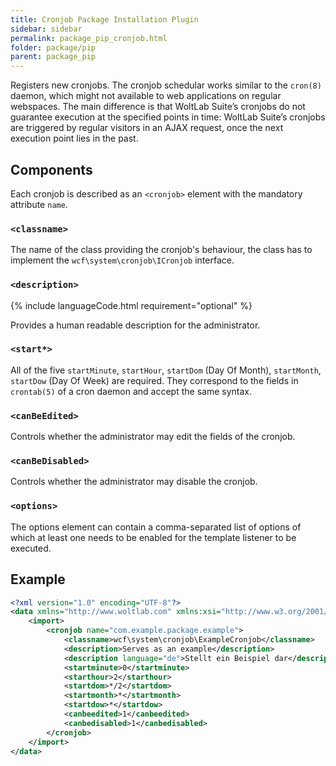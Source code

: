 ```yaml
---
title: Cronjob Package Installation Plugin
sidebar: sidebar
permalink: package_pip_cronjob.html
folder: package/pip
parent: package_pip
---
```


Registers new cronjobs.
The cronjob schedular works similar to the `cron(8)` daemon, which might not available to web applications on regular webspaces.
The main difference is that WoltLab Suite’s cronjobs do not guarantee execution at the specified points in time:
WoltLab Suite’s cronjobs are triggered by regular visitors in an AJAX request, once the next execution point lies in the past.

## Components

Each cronjob is described as an `<cronjob>` element with the mandatory attribute `name`.

### `<classname>`

The name of the class providing the cronjob's behaviour,
the class has to implement the `wcf\system\cronjob\ICronjob` interface.

### `<description>`

{% include languageCode.html requirement="optional" %}

Provides a human readable description for the administrator.

### `<start*>`

All of the five `startMinute`, `startHour`, `startDom` (Day Of Month), `startMonth`, `startDow` (Day Of Week) are required.
They correspond to the fields in `crontab(5)` of a cron daemon and accept the same syntax.

### `<canBeEdited>`

Controls whether the administrator may edit the fields of the cronjob.

### `<canBeDisabled>`

Controls whether the administrator may disable the cronjob.

### `<options>`

The options element can contain a comma-separated list of options of which at least one needs to be enabled for the template listener to be executed.

## Example

```xml
<?xml version="1.0" encoding="UTF-8"?>
<data xmlns="http://www.woltlab.com" xmlns:xsi="http://www.w3.org/2001/XMLSchema-instance" xsi:schemaLocation="http://www.woltlab.com http://www.woltlab.com/XSD/vortex/cronjob.xsd">
	<import>
		<cronjob name="com.example.package.example">
			<classname>wcf\system\cronjob\ExampleCronjob</classname>
			<description>Serves as an example</description>
			<description language="de">Stellt ein Beispiel dar</description>
			<startminute>0</startminute>
			<starthour>2</starthour>
			<startdom>*/2</startdom>
			<startmonth>*</startmonth>
			<startdow>*</startdow>
			<canbeedited>1</canbeedited>
			<canbedisabled>1</canbedisabled>
		</cronjob>
	</import>
</data>
```

